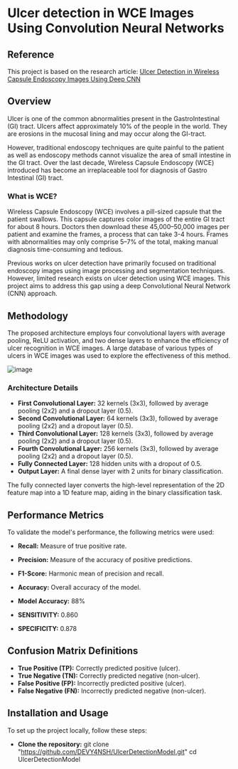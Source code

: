 # Ulcer detection in WCE Images Using Convolution Neural Networks
## Reference 
This project is based on the research article: [Ulcer Detection in Wireless Capsule Endoscopy Images Using Deep CNN](https://www.researchgate.net/publication/344603682_Ulcer_detection_in_Wireless_Capsule_Endoscopy_images_using_deep_CNN)

## Overview 
Ulcer is one of the common abnormalities present in the
GastroIntestinal (GI) tract. Ulcers affect approximately 10%
of the people in the world. They are erosions in the mucosal
lining and may occur along the GI-tract.

However, traditional endoscopy techniques are quite painful
to the patient as well as endoscopy methods cannot visualize
the area of small intestine in the GI tract. Over the last decade,
Wireless Capsule Endoscopy (WCE) introduced has become
an irreplaceable tool for diagnosis of Gastro Intestinal (GI)
tract.

### What is WCE?
Wireless Capsule Endoscopy (WCE) involves a pill-sized capsule that the patient swallows. This capsule captures color images of the entire GI tract for about 8 hours. Doctors then download these 45,000–50,000 images per patient and examine the frames, a process that can take 3-4 hours. Frames with abnormalities may only comprise 5–7% of the total, making manual diagnosis time-consuming and tedious.

Previous works on ulcer detection have primarily focused on traditional endoscopy images using image processing and segmentation techniques. However, limited research exists on ulcer detection using WCE images. This project aims to address this gap using a deep Convolutional Neural Network (CNN) approach.

## Methodology
The proposed architecture employs four convolutional layers with average pooling, ReLU activation, and two dense layers to enhance the efficiency of ulcer recognition in WCE images. A large database of various types of ulcers in WCE images was used to explore the effectiveness of this method.

![image](https://github.com/DEVY4NSH/UlcerDetectionModel/assets/101127637/fe7b20a9-c028-4a52-b881-e68b2a5287ff)

### Architecture Details
- **First Convolutional Layer:** 32 kernels (3x3), followed by average pooling (2x2) and a dropout layer (0.5).
- **Second Convolutional Layer:** 64 kernels (3x3), followed by average pooling (2x2) and a dropout layer (0.5).
- **Third Convolutional Layer:** 128 kernels (3x3), followed by average pooling (2x2) and a dropout layer (0.5).
- **Fourth Convolutional Layer:** 256 kernels (3x3), followed by average pooling (2x2) and a dropout layer (0.5).
- **Fully Connected Layer:** 128 hidden units with a dropout of 0.5.
- **Output Layer:** A final dense layer with 2 units for binary classification.

The fully connected layer converts the high-level representation of the 2D feature map into a 1D feature map, aiding in the binary classification task.


## Performance Metrics
To validate the model's performance, the following metrics were used:

- **Recall:** Measure of true positive rate.

- **Precision:** Measure of the accuracy of positive predictions.

- **F1-Score:** Harmonic mean of precision and recall.

- **Accuracy:** Overall accuracy of the model.

- **Model Accuracy:** 88%

- **SENSITIVITY:** 0.860

- **SPECIFICITY:** 0.878

## Confusion Matrix Definitions
- **True Positive (TP):** Correctly predicted positive (ulcer).
- **True Negative (TN):** Correctly predicted negative (non-ulcer).
- **False Positive (FP):** Incorrectly predicted positive (ulcer). 
- **False Negative (FN):** Incorrectly predicted negative (non-ulcer).


## Installation and Usage
To set up the project locally, follow these steps:
- **Clone the repository:**
  git clone "https://github.com/DEVY4NSH/UlcerDetectionModel.git"
  cd UlcerDetectionModel






